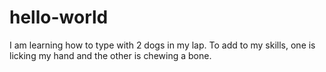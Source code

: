 # hello-world
I am learning how to type with 2 dogs in my lap.  To add to my skills, one is licking my hand and the other is chewing a bone.
